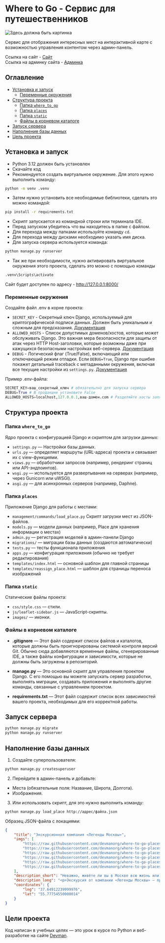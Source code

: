 # Where to Go - Сервис для путешественников

![Здесь должна быть картинка](demo.png)

Сервис для отображения интересных мест на интерактивной карте с возможностью управления контентом через админ-панель.

Ссылка на сайт - [Сайт](http://yoyoynv.pythonanywhere.com/)\
Ссылка на админку сайта - [Админка](http://yoyoynv.pythonanywhere.com/admin/)

## Оглавление
- [Установка и запуск](#установка-и-запуск)
    - [Переменные окружения](#переменные-окружения)
- [Структура проекта](#структура-проекта)
    - [Папка `where_to_go`](#папка-where_to_go)
    - [Папка `places`](#папка-places)
    - [Папка `static`](#папка-static)
    - [Файлы в корневом каталоге](#файлы-в-корневом-каталоге)
- [Запуск сервера](#запуск-сервера)
- [Наполнение базы данных](#наполнение-базы-данных)
- [Цель проекта](#цель-проекта)

## Установка и запуск
- Python 3.12 должен быть установлен
- Скачайте код
- Рекомендуется создать виртуальное окружение. Для этого нужно выполнить команду: 
```bash
python -m venv .venv
```
- Затем нужно установить все необходимые библиотеки, сделать это можно командой: 
```bash
pip install -r requirements.txt
```
- Скрипт запускается из командной строки или терминала IDE. 
- Перед запуском убедитесь что вы находитесь в папке с файлом.
- Для перехода между папками используйте команду `cd`. 
- Для перехода между дисками необходимо указать имя диска. 
- Для запуска сервера используется команда: 

```bash
python manage.py runserver
```
- Так же при необходимости, нужно активировать виртуальное окружения этого проекта, 
сделать это можно с помощью команды 
```bash
.venv\Scripts\activate
```

Сайт будет доступен по адресу - http://127.0.0.1:8000/

### Переменные окружения
Создайте файл .env в корне проекта:
- `SECRET_KEY` - Секретный ключ Django, используемый для криптографической подписи данных. Должен быть уникальным и сложным для предсказания.
[Документация](https://docs.djangoproject.com/en/3.0/ref/settings/#secret-key)
- `ALLOWED_HOSTS` - Список допустимых доменов/хостов, которые может обслуживать Django. Это важная мера безопасности для защиты от атак через HTTP Host-заголовки, которые возможны даже при кажущихся безопасными настройках веб-сервера.
[Документация](https://docs.djangoproject.com/en/3.0/ref/settings/#allowed-hosts)
- `DEBUG` - Логический флаг (True/False), включающий или отключающий режим отладки. Если `DEBUG=True`, Django при ошибке покажет детальный traceback с метаданными окружения, включая все текущие настройки из `settings.py`.
[Документация](https://docs.djangoproject.com/en/3.0/ref/settings/#debug)

Пример .env-файла:
```python
SECRET_KEY=ваш_секретный_ключ # обязательлно для запуска сервера
DEBUG=True # В продакшне установите False
ALLOWED_HOSTS=localhost,127.0.0.1,ваш-домен.com # Разделяйте хосты запятыми, без пробелов
```

## Структура проекта

### Папка `where_to_go`
Ядро проекта с конфигурацией Django и скриптом для загрузки данных:
- `settings.py` — Настройки базы данных.
- `urls.py` — определяет маршруты (URL-адреса) проекта и связывает их с view-функциями.
- `views.py` — обработчики запросов (например, рендеринг страниц или API-эндпоинтов).
- `wsgi.py` — используется для развертывания на серверах (например, через Gunicorn или uWSGI).
- `asgi.py` — для асинхронных серверов (например, Daphne).

### Папка `places`
Приложение Django для работы с местами:
- `management/commands/load_place.py` Скрипт загрузки мест из JSON-файлов.
- `models.py` — модели данных (например, Place для хранения информации о местах)
- `admin.py` — регистрация моделей в админ-панели Django
- `migrations/` — миграции базы данных (создаются автоматически)
- `tests.py` — тесты функционала приложения
- `apps.py` — конфигурация приложения (обычно не требует редактирования)
- `templates/index.html` — основной шаблон для главной страницы
- `templates/reassign_place.html` — шаблон для страницы переноса изображений

### Папка `static`
Статические файлы проекта:
- `css/style.css` — стили.
- `js/leaflet-sidebar.js` — JavaScript-скрипты.
- `images/` — иконки.

### Файлы в корневом каталоге
- **.gitignore** — Этот файл содержит список файлов и каталогов, которые должны быть проигнорированы системой контроля версий Git. Обычно сюда добавляются временные файлы, сгенерированные IDE, а также файлы конфигурации и зависимости, которые не должны быть загружены в репозиторий.

- **manage.py** — Это основной скрипт для управления проектом Django. С его помощью вы можете запускать сервер разработки, выполнять миграции, создавать приложения и выполнять другие команды, связанные с управлением проектом.

- **requirements.txt** — Этот файл содержит список всех зависимостей вашего проекта, необходимых для его корректной работы.

## Запуск сервера
```bash
python manage.py migrate
python manage.py runserver
```

## Наполнение базы данных
1. Создайте суперпользователя:
```bash
python manage.py createsuperuser
```

2. Перейдите в админ-панель и добавьте:

- Места (обязательные поля: Название, Широта, Долгота).
- Изображения.

3. Или использовать скрипт, для это нужно выполнить команду:
```bash
python manage.py load_place http://адрес/файла.json
```

Образец JSON-файла с локациями:
```json
{
    "title": "Экскурсионная компания «Легенды Москвы»",
    "imgs": [
        "https://raw.githubusercontent.com/devmanorg/where-to-go-places/master/media/4f793576c79c1cbe68b73800ae06f06f.jpg",
        "https://raw.githubusercontent.com/devmanorg/where-to-go-places/master/media/7a7631bab8af3e340993a6fb1ded3e73.jpg",
        "https://raw.githubusercontent.com/devmanorg/where-to-go-places/master/media/a55cbc706d764c1764dfccf832d50541.jpg",
        "https://raw.githubusercontent.com/devmanorg/where-to-go-places/master/media/65153b5c595345713f812d1329457b54.jpg",
        "https://raw.githubusercontent.com/devmanorg/where-to-go-places/master/media/0a79676b3d5e3b394717b4bf2e610a57.jpg",
        "https://raw.githubusercontent.com/devmanorg/where-to-go-places/master/media/1e27f507cb72e76b604adbe5e7b5f315.jpg"
    ],
    "description_short": "Неважно, живёте ли вы в Москве всю жизнь или впервые оказались в столице, составить ёмкий, познавательный и впечатляющий маршрут по городу — творческая и непростая задача. И её с удовольствием берёт на себя экскурсионная компания «Легенды Москвы»!",
    "description_long": "<p>Экскурсия от компании «Легенды Москвы» — простой, удобный и приятный способ познакомиться с городом или освежить свои чувства к нему. Что выберете вы — классическую или необычную экскурсию, пешую прогулку или путешествие по городу на автобусе? Любые варианты можно скомбинировать в уникальный маршрут и создать собственную индивидуальную экскурсионную программу.</p><p>Компания «Легенды Москвы» сотрудничает с аккредитованными экскурсоводами и тщательно следит за качеством экскурсий и сервиса. Автобусные экскурсии проводятся на комфортабельном современном транспорте. Для вашего удобства вы можете заранее забронировать конкретное место в автобусе — это делает посадку организованной и понятной.</p><p>По любым вопросам вы можете круглосуточно обратиться по телефонам горячей линии.</p><p>Подробности узнавайте <a class=\"external-link\" href=\"https://moscowlegends.ru \" target=\"_blank\">на сайте</a>. За обновлениями удобно следить <a class=\"external-link\" href=\"https://vk.com/legends_of_moscow \" target=\"_blank\">«ВКонтакте»</a>, <a class=\"external-link\" href=\"https://www.facebook.com/legendsofmoscow?ref=bookmarks \" target=\"_blank\">в Facebook</a>.</p>",
    "coordinates": {
        "lng": "37.64912239999976",
        "lat": "55.77754550000014"
    }
}
```

## Цели проекта

Код написан в учебных целях — это урок в курсе по Python и веб-разработке на сайте [Devman](https://dvmn.org).